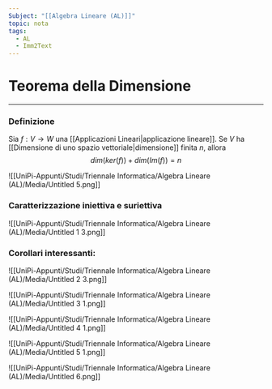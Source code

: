 ```yaml
---
Subject: "[[Algebra Lineare (AL)]]"
topic: nota
tags:
  - AL
  - Imm2Text
---
```


# Teorema della Dimensione
---

### Definizione
Sia $f : V \rightarrow W$ una [[Applicazioni Lineari|applicazione lineare]]. Se $V$ ha [[Dimensione di uno spazio vettoriale|dimensione]] finita $n$, allora
$$
dim(ker(f)) + dim(Im(f)) =n
$$

![[UniPi-Appunti/Studi/Triennale Informatica/Algebra Lineare (AL)/Media/Untitled 5.png]]

### Caratterizzazione iniettiva e suriettiva

![[UniPi-Appunti/Studi/Triennale Informatica/Algebra Lineare (AL)/Media/Untitled 1 3.png]]

### Corollari interessanti:

![[UniPi-Appunti/Studi/Triennale Informatica/Algebra Lineare (AL)/Media/Untitled 2 3.png]]

![[UniPi-Appunti/Studi/Triennale Informatica/Algebra Lineare (AL)/Media/Untitled 3 1.png]]

![[UniPi-Appunti/Studi/Triennale Informatica/Algebra Lineare (AL)/Media/Untitled 4 1.png]]

![[UniPi-Appunti/Studi/Triennale Informatica/Algebra Lineare (AL)/Media/Untitled 5 1.png]]

![[UniPi-Appunti/Studi/Triennale Informatica/Algebra Lineare (AL)/Media/Untitled 6.png]]
